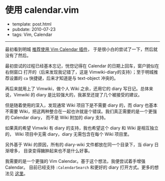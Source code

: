 
# 使用 calendar.vim

- template: post.html
- pubdate: 2010-07-23
- tags: Vim, Calendar

----


最初看到明城 [推荐使用 Vim Calendar 插件](http://www.gracecode.com/archives/674/)，
于是很小白的尝试了一下，然后就没有了然后。

最初尝试的过程已经基本忘记，恍惚记得在 Calendar 的日期上回车，窗户貌似在右侧窗口
打开的（后来发现我记错了，这是 Vimwiki-diary的支持）；至于明城推荐设置的 `ca`
快捷键，后来才知道是与 text-object 冲突的。

再后来就用上了 Vimwiki，做个人 Wiki 之余，还用它的 diary 写日记。总体来说，Vimwiki
的 diary 是比较强大的，我甚至还提了几个被接受的建议。

但是随着使用的深入，发现通常 Wiki 项目下是不需要 diary 的，而 diary 也基本不需要
Wiki，把这两种整合在一起也许就是个错误。我们真正需要的是一个更强的 Calendar diary，
而不是 Wiki 附加的 diary 支持。

如果真的希望 Vimwiki 有 diary 的支持，我也希望这个 diary 和 Wiki 是相互独立的，
Wiki 项目中无需 diary，diary 无需包含在每个 Wiki 项目里。

另外基于 Wiki 的原因，所有的 diary-wiki 文件都放在同一个目录下，当 diary 日渐增多，
目录变得臃肿起来也不是什么好事。

我需要的是一个更强的 Vim Calendar。基于这个想法，我便尝试着手增强 Calendar。
目前已经支持 `:CalendarSearch` 和更好的 diary 打开方式。更多的想法见
[这里](http://github.com/hotoo/calendar-vim/blob/master/TODO)。
